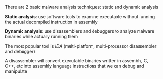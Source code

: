 There are 2 basic malware analysis techniques: static and dynamic analysis

**Static analysis**: use software tools to examine executable without running the actual decompiled instruction in assembly

**Dynamic analysis**: use disassemblers and debuggers to analyze malware binaries while actually running them

The most popular tool is *IDA* (multi-platform, multi-processor disassembler and debugger)

A disassembler will convert executable binaries written in assembly, C, C++, etc into assembly language instructions that we can debug and manipulate

